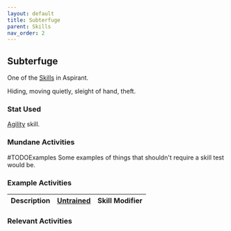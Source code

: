 ```yaml
---
layout: default
title: Subterfuge
parent: Skills
nav_order: 2
---
```

## Subterfuge
One of the [Skills](Skills) in Aspirant. 

Hiding, moving quietly, sleight of hand, theft.

### Stat Used
[Agility](Agility) skill.

### Mundane Activities
#TODOExamples 
Some examples of things that shouldn't require a skill test would be.

### Example Activities
| Description                                      | [Untrained](Skills#Untrained) | Skill Modifier |
| ------------------------------------------------ | ----------------------------- | -------------- |


### Relevant Activities